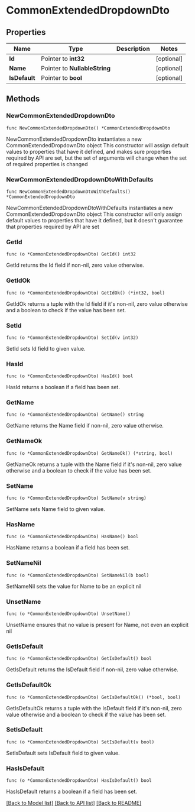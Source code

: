 # CommonExtendedDropdownDto

## Properties

Name | Type | Description | Notes
------------ | ------------- | ------------- | -------------
**Id** | Pointer to **int32** |  | [optional] 
**Name** | Pointer to **NullableString** |  | [optional] 
**IsDefault** | Pointer to **bool** |  | [optional] 

## Methods

### NewCommonExtendedDropdownDto

`func NewCommonExtendedDropdownDto() *CommonExtendedDropdownDto`

NewCommonExtendedDropdownDto instantiates a new CommonExtendedDropdownDto object
This constructor will assign default values to properties that have it defined,
and makes sure properties required by API are set, but the set of arguments
will change when the set of required properties is changed

### NewCommonExtendedDropdownDtoWithDefaults

`func NewCommonExtendedDropdownDtoWithDefaults() *CommonExtendedDropdownDto`

NewCommonExtendedDropdownDtoWithDefaults instantiates a new CommonExtendedDropdownDto object
This constructor will only assign default values to properties that have it defined,
but it doesn't guarantee that properties required by API are set

### GetId

`func (o *CommonExtendedDropdownDto) GetId() int32`

GetId returns the Id field if non-nil, zero value otherwise.

### GetIdOk

`func (o *CommonExtendedDropdownDto) GetIdOk() (*int32, bool)`

GetIdOk returns a tuple with the Id field if it's non-nil, zero value otherwise
and a boolean to check if the value has been set.

### SetId

`func (o *CommonExtendedDropdownDto) SetId(v int32)`

SetId sets Id field to given value.

### HasId

`func (o *CommonExtendedDropdownDto) HasId() bool`

HasId returns a boolean if a field has been set.

### GetName

`func (o *CommonExtendedDropdownDto) GetName() string`

GetName returns the Name field if non-nil, zero value otherwise.

### GetNameOk

`func (o *CommonExtendedDropdownDto) GetNameOk() (*string, bool)`

GetNameOk returns a tuple with the Name field if it's non-nil, zero value otherwise
and a boolean to check if the value has been set.

### SetName

`func (o *CommonExtendedDropdownDto) SetName(v string)`

SetName sets Name field to given value.

### HasName

`func (o *CommonExtendedDropdownDto) HasName() bool`

HasName returns a boolean if a field has been set.

### SetNameNil

`func (o *CommonExtendedDropdownDto) SetNameNil(b bool)`

 SetNameNil sets the value for Name to be an explicit nil

### UnsetName
`func (o *CommonExtendedDropdownDto) UnsetName()`

UnsetName ensures that no value is present for Name, not even an explicit nil
### GetIsDefault

`func (o *CommonExtendedDropdownDto) GetIsDefault() bool`

GetIsDefault returns the IsDefault field if non-nil, zero value otherwise.

### GetIsDefaultOk

`func (o *CommonExtendedDropdownDto) GetIsDefaultOk() (*bool, bool)`

GetIsDefaultOk returns a tuple with the IsDefault field if it's non-nil, zero value otherwise
and a boolean to check if the value has been set.

### SetIsDefault

`func (o *CommonExtendedDropdownDto) SetIsDefault(v bool)`

SetIsDefault sets IsDefault field to given value.

### HasIsDefault

`func (o *CommonExtendedDropdownDto) HasIsDefault() bool`

HasIsDefault returns a boolean if a field has been set.


[[Back to Model list]](../README.md#documentation-for-models) [[Back to API list]](../README.md#documentation-for-api-endpoints) [[Back to README]](../README.md)



